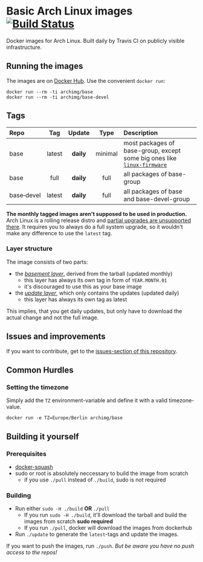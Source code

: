 # Basic Arch Linux images [![Build Status](https://travis-ci.org/archimg/archlinux.svg?branch=master)](https://travis-ci.org/archimg/archlinux)

Docker images for Arch Linux. Built daily by Travis CI on publicly visible infrastructure.

## Running the images

The images are on [Docker Hub](https://hub.docker.com/u/archimg/). Use the convenient `docker run`:

    docker run --rm -ti archimg/base
    docker run --rm -ti archimg/base-devel

## Tags

|         Repo         |  Tag   |  Update   |  Type   |                                                             Description                                                              |
|:---------------------|:------:|:---------:|:-------:|:-------------------------------------------------------------------------------------------------------------------------------------|
| base                 | latest | **daily** | minimal | most packages of base-group, except some big ones like [`linux-firmware`](./Dockerfiles/basement/Dockerfile.base)                    |
| base                 | full   | **daily** |   full  | all packages of base-group                                                                                                           |
| base&#8209;devel     | latest | **daily** |   full  | all packages of base and base-devel-group                                                                                            |

**The monthly tagged images aren't supposed to be used in production.** Arch Linux is a rolling release distro and [partial upgrades are unsupported there](https://wiki.archlinux.org/index.php?title=System_maintenance#Partial_upgrades_are_unsupported). It requires you to always do a full system upgrade, so it wouldn't make any difference to use the `latest` tag.

### Layer structure

The image consists of two parts:

- the _[basement layer](./Dockerfiles/basement)_, derived from the tarball (updated monthly)
  - this layer has always its own tag in form of `YEAR.MONTH.01`
  - it's discouraged to use this as your base image
- the _[update layer](./Dockerfiles/updates)_, which only contains the updates (updated daily)
  - this layer has always its own tag as latest

This implies, that you get daily updates, but only have to download the actual change and not the full image.

## Issues and improvements

If you want to contribute, get to the [issues-section of this repository](https://github.com/archimg/archlinux/issues).

## Common Hurdles

### Setting the timezone

Simply add the `TZ` environment-variable and define it with a valid timezone-value.

```
docker run -e TZ=Europe/Berlin archimg/base
```

## Building it yourself

### Prerequisites

- [docker-squash](https://github.com/goldmann/docker-squash/)
- sudo or root is absolutely neccessary to build the image from scratch
  - if you use `./pull` instead of `./build`, sudo is not required

### Building

- Run either `sudo -H ./build` **OR** `./pull`
  - If you run `sudo -H ./build`, it'll download the tarball and build the images from scratch **sudo required**
  - If you run `./pull`, docker will download the images from dockerhub
- Run `./update` to generate the `latest`-tags and update the images.

If you want to push the images, run `./push`. *But be aware you have no push access to the repos!*
